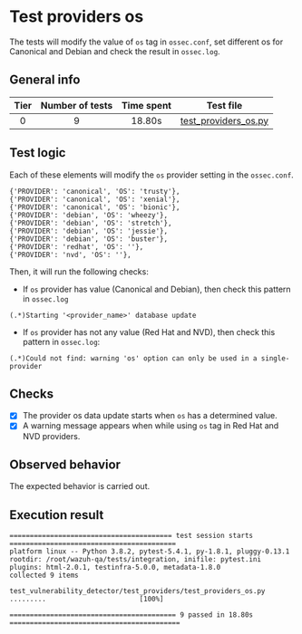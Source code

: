 # Test providers os

The tests will modify the value of `os` tag in `ossec.conf`, set different os for Canonical and Debian and check the
result in `ossec.log`.

## General info

|Tier | Number of tests | Time spent| Test file |
|:--:|:--:|:--:|:--:|
| 0 | 9 | 18.80s | [test_providers_os.py](../../test_providers/test_providers_os.py)|

## Test logic

Each of these elements will modify the `os` provider setting in the `ossec.conf`.

```
{'PROVIDER': 'canonical', 'OS': 'trusty'},
{'PROVIDER': 'canonical', 'OS': 'xenial'},
{'PROVIDER': 'canonical', 'OS': 'bionic'},
{'PROVIDER': 'debian', 'OS': 'wheezy'},
{'PROVIDER': 'debian', 'OS': 'stretch'},
{'PROVIDER': 'debian', 'OS': 'jessie'},
{'PROVIDER': 'debian', 'OS': 'buster'},
{'PROVIDER': 'redhat', 'OS': ''},
{'PROVIDER': 'nvd', 'OS': ''},
```

Then, it will run the following checks:

- If `os` provider has value (Canonical and Debian), then check this pattern in `ossec.log`

```
(.*)Starting '<provider_name>' database update
```

- If `os` provider has not any value (Red Hat and NVD), then check this pattern in `ossec.log`:

```
(.*)Could not find: warning 'os' option can only be used in a single-provider
```

## Checks

- [x] The provider os data update starts when `os` has a determined value.
- [x] A warning message appears when while using `os` tag in Red Hat and NVD providers.

## Observed behavior

The expected behavior is carried out.

## Execution result

```
======================================== test session starts =========================================
platform linux -- Python 3.8.2, pytest-5.4.1, py-1.8.1, pluggy-0.13.1
rootdir: /root/wazuh-qa/tests/integration, inifile: pytest.ini
plugins: html-2.0.1, testinfra-5.0.0, metadata-1.8.0
collected 9 items

test_vulnerability_detector/test_providers/test_providers_os.py .........                       [100%]

========================================= 9 passed in 18.80s ==========================================
```
